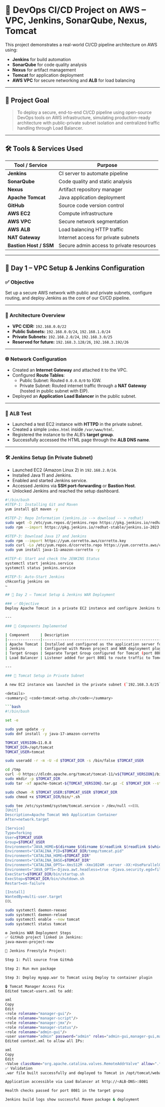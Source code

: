 # 🚀 DevOps CI/CD Project on AWS – VPC, Jenkins, SonarQube, Nexus, Tomcat

This project demonstrates a real-world CI/CD pipeline architecture on AWS using:
- **Jenkins** for build automation
- **SonarQube** for code quality analysis
- **Nexus** for artifact management
- **Tomcat** for application deployment
- **AWS VPC** for secure networking and **ALB** for load balancing

---

## 🧠 Project Goal

> To deploy a secure, end-to-end CI/CD pipeline using open-source DevOps tools on AWS infrastructure, simulating production-ready architecture with public-private subnet isolation and centralized traffic handling through Load Balancer.

---

## 🛠️ Tools & Services Used

| Tool / Service | Purpose                        |
|----------------|--------------------------------|
| **Jenkins**     | CI server to automate pipeline |
| **SonarQube**   | Code quality and static analysis |
| **Nexus**       | Artifact repository manager     |
| **Apache Tomcat** | Java application deployment     |
| **GitHub**      | Source code version control     |
| **AWS EC2**     | Compute infrastructure          |
| **AWS VPC**     | Secure network segmentation     |
| **AWS ALB**     | Load balancing HTTP traffic     |
| **NAT Gateway** | Internet access for private subnets |
| **Bastion Host / SSM** | Secure admin access to private resources |

---

## 📘 Day 1 – VPC Setup & Jenkins Configuration

### ✅ Objective
Set up a secure AWS network with public and private subnets, configure routing, and deploy Jenkins as the core of our CI/CD pipeline.

---

### 📌 Architecture Overview
- **VPC CIDR:** `192.168.0.0/22`
- **Public Subnets:** `192.168.0.0/24`, `192.168.1.0/24`
- **Private Subnets:** `192.168.2.0/24`, `192.168.3.0/25`
- **Reserved for future:** `192.168.3.128/26`, `192.168.3.192/26`

---

### 🌐 Network Configuration
- Created an **Internet Gateway** and attached it to the VPC.
- Configured **Route Tables**:
  - Public Subnet: Routed `0.0.0.0/0` to IGW.
  - Private Subnet: Routed internet traffic through a **NAT Gateway** (hosted in public subnet with EIP).
- Deployed an **Application Load Balancer** in the public subnet.

---

### 🧪 ALB Test
- Launched a test EC2 instance with **HTTPD** in the private subnet.
- Created a simple `index.html` inside `/var/www/html`.
- Registered the instance to the ALB’s **target group**.
- Successfully accessed the HTML page through the **ALB DNS name**.

---

### 🛠️ Jenkins Setup (in Private Subnet)
- Launched EC2 (Amazon Linux 2) in `192.168.2.0/24`.
- Installed Java 11 and Jenkins.
- Enabled and started Jenkins service.
- Accessed Jenkins via **SSH port-forwarding** or **Bastion Host**.
- Unlocked Jenkins and reached the setup dashboard.

```bash for jenkins setup
#!/bin/bash
#STEP-1: Installing Git and Maven
yum install git maven -y

#STEP-2: Repo Information (jenkins.io --> download -- > redhat)
sudo wget -O /etc/yum.repos.d/jenkins.repo https://pkg.jenkins.io/redhat-stable/jenkins.repo
sudo rpm --import https://pkg.jenkins.io/redhat-stable/jenkins.io-2023.key

#STEP-3: Download Java 17 and Jenkins
sudo rpm --import https://yum.corretto.aws/corretto.key
sudo curl -Lo /etc/yum.repos.d/corretto.repo https://yum.corretto.aws/corretto.repo
sudo yum install java-11-amazon-corretto -y

#STEP-4: Start and check the JENKINS Status
systemctl start jenkins.service
systemctl status jenkins.service

#STEP-5: Auto-Start Jenkins
chkconfig jenkins on
~

## 📘 Day 2 – Tomcat Setup & Jenkins WAR Deployment

### ✅ Objective
Deploy Apache Tomcat in a private EC2 instance and configure Jenkins to build and deploy a Maven WAR file to Tomcat, completing an end-to-end CI/CD flow.

---

### 🧩 Components Implemented

| Component     | Description                                                                 |
|---------------|-----------------------------------------------------------------------------|
| Apache Tomcat | Installed and configured as the application server for deploying WAR files |
| Jenkins       | Configured with Maven project and WAR deployment plugin                     |
| Target Groups | Separate Target Group configured for Tomcat (port 8081)                     |
| Load Balancer | Listener added for port 8081 to route traffic to Tomcat instance            |

---

### 🧪 Tomcat Setup in Private Subnet

A new EC2 instance was launched in the private subnet (`192.168.3.0/25`). Tomcat was installed using the following custom setup script:

<details>
<summary>📜 <code>tomcat-setup.sh</code></summary>

```bash
#!/bin/bash

set -e

sudo yum update -y
sudo dnf install -y java-17-amazon-corretto

TOMCAT_VERSION=11.0.8
TOMCAT_DIR=/opt/tomcat
TOMCAT_USER=tomcat

sudo useradd -r -m -U -d $TOMCAT_DIR -s /bin/false $TOMCAT_USER

cd /tmp
curl -O https://dlcdn.apache.org/tomcat/tomcat-11/v${TOMCAT_VERSION}/bin/apache-tomcat-${TOMCAT_VERSION}.tar.gz
sudo mkdir -p $TOMCAT_DIR
sudo tar -xf apache-tomcat-${TOMCAT_VERSION}.tar.gz -C $TOMCAT_DIR --strip-components=1

sudo chown -R $TOMCAT_USER:$TOMCAT_USER $TOMCAT_DIR
sudo chmod +x $TOMCAT_DIR/bin/*.sh

sudo tee /etc/systemd/system/tomcat.service > /dev/null <<EOL
[Unit]
Description=Apache Tomcat Web Application Container
After=network.target

[Service]
Type=forking
User=$TOMCAT_USER
Group=$TOMCAT_USER
Environment="JAVA_HOME=$(dirname $(dirname $(readlink $(readlink $(which java)))))"
Environment="CATALINA_PID=$TOMCAT_DIR/temp/tomcat.pid"
Environment="CATALINA_HOME=$TOMCAT_DIR"
Environment="CATALINA_BASE=$TOMCAT_DIR"
Environment="CATALINA_OPTS=-Xms512M -Xmx1024M -server -XX:+UseParallelGC"
Environment="JAVA_OPTS=-Djava.awt.headless=true -Djava.security.egd=file:/dev/./urandom"
ExecStart=$TOMCAT_DIR/bin/startup.sh
ExecStop=$TOMCAT_DIR/bin/shutdown.sh
Restart=on-failure

[Install]
WantedBy=multi-user.target
EOL

sudo systemctl daemon-reexec
sudo systemctl daemon-reload
sudo systemctl enable --now tomcat
sudo systemctl status tomcat

⚙️ Jenkins WAR Deployment Steps
✅ GitHub project linked in Jenkins:
java-maven-project-new

🧰 Jenkins Freestyle Project:

Step 1: Pull source from GitHub

Step 2: Run mvn package

Step 3: Deploy myapp.war to Tomcat using Deploy to container plugin

🔒 Tomcat Manager Access Fix
Edited tomcat-users.xml to add:

xml
Copy
Edit
<role rolename="manager-gui"/>
<role rolename="manager-script"/>
<role rolename="manager-jmx"/>
<role rolename="manager-status"/>
<role rolename="admin-gui"/>
<user username="admin" password="admin" roles="admin-gui,manager-gui,manager-script,manager-status"/>
Edited context.xml to allow all IPs:

xml
Copy
Edit
<Valve className="org.apache.catalina.valves.RemoteAddrValve" allow=".*" />
✅ Validation
.war file built successfully and deployed to Tomcat in /opt/tomcat/webapps/

Application accessible via Load Balancer at http://<ALB-DNS>:8081

Health checks passed for port 8081 in the target group

Jenkins build logs show successful Maven package & deployment


